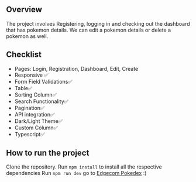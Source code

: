 ## Overview
The project involves Registering, logging in and checking out the dashboard that has pokemon details.
We can edit a pokemon details or delete a pokemon as well.

## Checklist
- Pages: Login, Registration, Dashboard, Edit, Create
- Responsive ✅
- Form Field Validations✅
- Table✅
- Sorting Column✅
- Search Functionality✅
- Pagination✅
- API integration✅
- Dark/Light Theme✅
- Custom Column✅
- Typescript✅

## How to run the project

Clone the repository.
Run ```npm install``` to install all the respective dependencies
Run ```npm run dev```
go to [Edgecom Pokedex]((http://localhost:3000/)http://localhost:3000/)
:)
